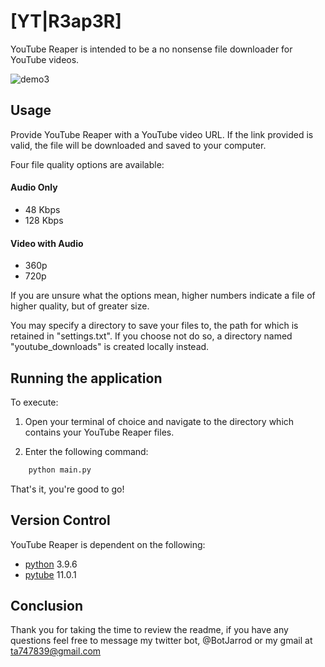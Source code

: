 # \[YT|R3ap3R\]
YouTube Reaper is intended to be a no nonsense file downloader for YouTube videos.

![demo3](https://user-images.githubusercontent.com/87616660/140236569-c7b81771-5fcf-460e-a23f-cd7fceae7a8e.gif)

## Usage
Provide YouTube Reaper with a YouTube video URL. If the link provided is valid, the file will be downloaded and saved to your computer.

Four file quality options are available:

#### Audio Only
- 48 Kbps
- 128 Kbps

#### Video with Audio
- 360p
- 720p

If you are unsure what the options mean, higher numbers indicate a file of higher quality, but of greater size. 

You may specify a directory to save your files to, the path for which is retained in "settings.txt". If you choose not do so, a directory named "youtube_downloads" is created locally instead.

## Running the application
To execute: 

1. Open your terminal of choice and navigate to the directory which contains your YouTube Reaper files.

2. Enter the following command:

```Bash
    python main.py
```

That's it, you're good to go!

## Version Control
YouTube Reaper is dependent on the following:

- [python](https://docs.python.org/3/) 3.9.6
- [pytube](https://pytube.io/en/latest/user/install.html) 11.0.1

## Conclusion
Thank you for taking the time to review the readme, if you have any questions feel free to message my twitter bot, @BotJarrod or my gmail at ta747839@gmail.com
